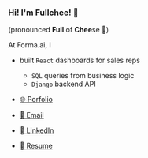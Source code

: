 ### Hi! I'm Fullchee! 👋 
(pronounced **Full** of **Chee**se 🧀)

<!--
**Fullchee/Fullchee** is a ✨ _special_ ✨ repository because its `README.md` (this file) appears on your GitHub profile.

- 🔭 I’m currently working on ...
- 🌱 I’m currently learning ...
- 👯 I’m looking to collaborate on ...
- 🤔 I’m looking for help with ...
- 💬 Ask me about ...
- 📫 How to reach me: ...
- 😄 Pronouns: ...
- ⚡ Fun fact: ...
-->


At Forma.ai, I

- built `React` dashboards for sales reps
   - `SQL` queries from business logic
   - `Django` backend API

- [🌐 Porfolio](https://fullchee.com)
- [📧 Email](mailto:fullchee@gmail.com)
- [🔗 LinkedIn](https://www.linkedin.com/in/fullchee/)
- [🔗 Resume](https://fullchee.com/assets/Fullchee-Resume.pdf)
